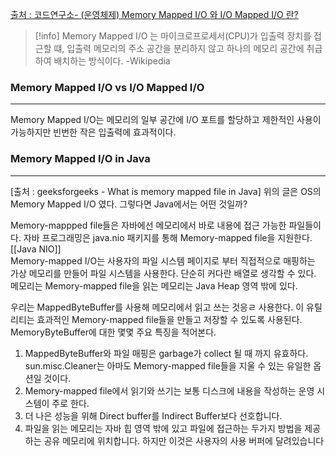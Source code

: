 [출처 : 코드연구소- (운영체제) Memory Mapped I/O 와 I/O Mapped I/O 란?](https://code-lab1.tistory.com/204)

>[!info]
>Memory Mapped I/O 는 마이크로프로세서(CPU)가 입출력 장치를 접근할 떄, 입출력 메모리의 주소 공간을 분리하지 않고 하나의 메모리 공간에 취급하여 배치하는 방식이다. -Wikipedia
>

### Memory Mapped I/O vs I/O Mapped I/O
---
Memory Mapped I/O는 메모리의 일부 공간에 I/O 포트를 할당하고 제한적인 사용이 가능하지만 빈번한 작은 입출력에 효과적이다.

### Memory Mapped I/O in Java
---
[출처 : geeksforgeeks - What is memory mapped file in Java]
위의 글은 OS의 Memory Mapped I/O 였다. 그렇다면 Java에서는 어떤 것일까?

Memory-mappped file들은 자바에선 메모리에서 바로 내용에 접근 가능한 파일들이다. 자바 프로그래밍은 java.nio 패키지를 통해 Memory-mapped file을 지원한다. [[Java NIO]]  
Memory-mapped I/O는 사용자의 파일 시스템 페이지로 부터 직접적으로 매핑하는 가상 메모리를 만들어 파일 시스템을 사용한다. 단순히 커다란 배열로 생각할 수 있다. 메모리는 Memory-mapped file을 읽는 메모리는 Java Heap 영역 밖에 있다.

우리는 MappedByteBuffer를 사용해 메모리에서 읽고 쓰는 것응ㄹ 사용한다. 이 유틸리티는 효과적인 Memory-mapped file들을 만들고 저장할 수  있도록 사용된다. MemoryByteBuffer에 대한 몇몇 주요 특징을 적어본다.
1. MappedByteBuffer와 파일 매핑은 garbage가 collect 될 때 까지 유효하다. sun.misc.Cleaner는 아마도 Memory-mapped  file들을 지울 수 있는 유일한 옵션일 것이다.
2. Memory-mapped file에서 읽기와 쓰기는 보통 디스크에 내용을 작성하는 운영 시스템이 주로 한다.
3. 더 나은 성능을 위해 Direct buffer를 Indirect Buffer보다 선호합니다.
4. 파일을 읽는 메모리는 자바 힙 영역 밖에 있고 파일에 접근하는 두가지 방법을 제공하는 공유 메모리에 위치합니다. 하지만 이것은 사용자의 사용 버퍼에 달려있습니다